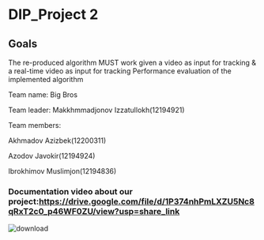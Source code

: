 # DIP_Project 2

## Goals
The re-produced algorithm MUST work given a video as input 
for tracking & a real-time video as input for tracking
Performance evaluation of the implemented algorithm

Team name: Big Bros

Team leader: Makkhmmadjonov Izzatullokh(12194921)

Team members:

Akhmadov Azizbek(12200311)

Azodov Javokir(12194924)

Ibrokhimov Muslimjon(12194836)

### Documentation video about our project:https://drive.google.com/file/d/1P374nhPmLXZU5Nc8qRxT2c0_p46WF0ZU/view?usp=share_link
![download](https://user-images.githubusercontent.com/86156093/204285134-18c4f652-3b34-4d35-975a-bb401e510368.jpg)
